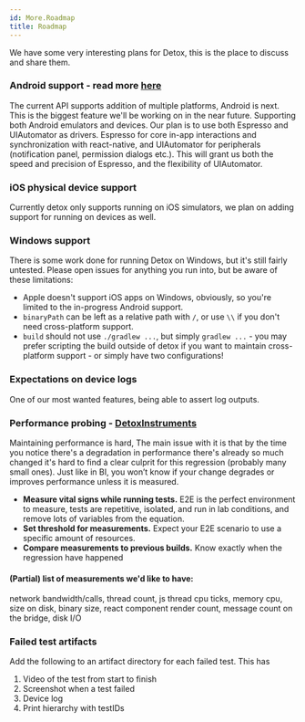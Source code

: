 ```yaml
---
id: More.Roadmap
title: Roadmap
---
```


We have some very interesting plans for Detox, this is the place to discuss and share them.

### Android support - read more [here](More.AndroidSupportStatus.md)
The current API supports addition of multiple platforms, Android is next. This is the biggest feature we'll be working on in the near future. Supporting both Android emulators and devices. Our plan is to use both Espresso and UIAutomator as drivers. Espresso for core in-app interactions and synchronization with react-native, and UIAutomator for peripherals (notification panel, permission dialogs etc.). This will grant us both the speed and precision of Espresso, and the flexibility of UIAutomator.

### iOS physical device support
Currently detox only supports running on iOS simulators, we plan on adding support for running on devices as well.

### Windows support
There is some work done for running Detox on Windows, but it's still fairly untested. Please open issues for anything you run into, but be aware of these limitations:

- Apple doesn't support iOS apps on Windows, obviously, so you're limited to the in-progress Android support.
- `binaryPath` can be left as a relative path with `/`, or use `\\` if you don't need cross-platform support.
- `build` should not use `./gradlew ...`, but simply `gradlew ...` - you may prefer scripting the build outside of
  detox if you want to maintain cross-platform support - or simply have two configurations!

### Expectations on device logs
One of our most wanted features, being able to assert log outputs.

### Performance probing - [DetoxInstruments](https://github.com/wix/detoxinstruments)
Maintaining performance is hard, The main issue with it is that by the time you notice there's a degradation in performance there's already so much changed it's hard to find a clear culprit for this regression (probably many small ones). Just like in BI, you won’t know if your change degrades or improves performance unless it is measured.

* **Measure vital signs while running tests.**
E2E is the perfect environment to measure, tests are repetitive, isolated, and run in lab conditions, and remove lots of variables from the equation.
* **Set threshold for measurements.**
Expect your E2E scenario to use a specific amount of resources.
* **Compare measurements to previous builds.**
Know exactly when the regression have happened

#### (Partial) list of measurements we'd like to have:
network bandwidth/calls, thread count, js thread cpu ticks, memory cpu, size on disk, binary size, react component render count, message count on the bridge, disk I/O


### Failed test artifacts
Add the following to an artifact directory for each failed test. This has

1. Video of the test from start to finish
2. Screenshot when a test failed
2. Device log
3. Print hierarchy with testIDs

